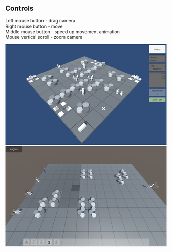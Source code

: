 ## Controls
Left mouse button - drag camera  
Right mouse button - move  
Middle mouse button - speed up movement animation  
Mouse vertical scroll - zoom camera
  
![World map](screenshots/worldMap.png)
![Combat screen](screenshots/combatScreen.png)